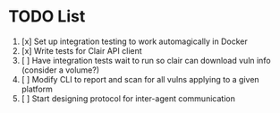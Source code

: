 # TODO List

1. [x] Set up integration testing to work automagically in Docker
2. [x] Write tests for Clair API client
3. [ ] Have integration tests wait to run so clair can download vuln info (consider a volume?)
4. [ ] Modify CLI to report and scan for all vulns applying to a given platform
5. [ ] Start designing protocol for inter-agent communication
